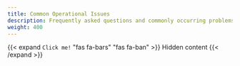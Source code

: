 ```yaml
---
title: Common Operational Issues
description: Frequently asked questions and commonly occurring problems while operating VReplication workflows.
weight: 400
---
```

{{< expand `Click me!` "fas fa-bars" "fas fa-ban" >}} Hidden content {{< /expand >}}

